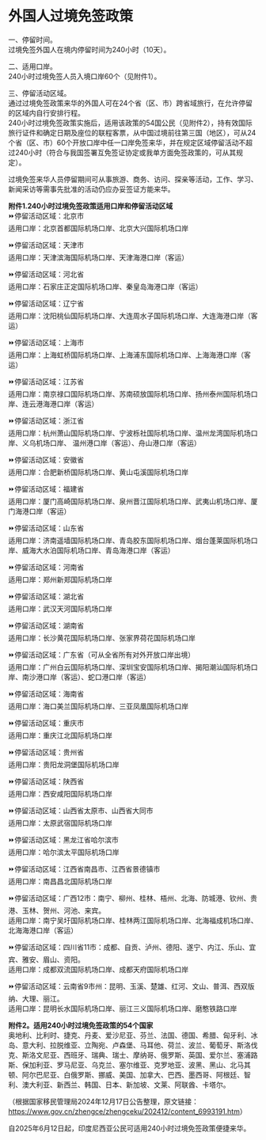 # 外国人过境免签政策  

一、停留时间。  
过境免签外国人在境内停留时间为240小时（10天）。  

二、适用口岸。  
240小时过境免签人员入境口岸60个（见附件1）。  

三、停留活动区域。  
通过过境免签政策来华的外国人可在24个省（区、市）跨省域旅行，在允许停留的区域内自行安排行程。  
240小时过境免签政策实施后，适用该政策的54国公民（见附件2），持有效国际旅行证件和确定日期及座位的联程客票，从中国过境前往第三国（地区），可从24个省（区、市）60个开放口岸中任一口岸免签来华，并在规定区域停留活动不超过240小时（符合与我国签署互免签证协定或我单方面免签政策的，可从其规定）。  

过境免签来华人员停留期间可从事旅游、商务、访问、探亲等活动，工作、学习、新闻采访等需事先批准的活动仍应办妥签证方能来华。  

**附件1.240小时过境免签政策适用口岸和停留活动区域**  
⏩停留活动区域：北京市  
适用口岸：北京首都国际机场口岸、北京大兴国际机场口岸  

⏩停留活动区域：天津市  
适用口岸：天津滨海国际机场口岸、天津海港口岸（客运）  

⏩停留活动区域：河北省  
适用口岸：石家庄正定国际机场口岸、秦皇岛海港口岸（客运）  

⏩停留活动区域：辽宁省  
适用口岸：沈阳桃仙国际机场口岸、大连周水子国际机场口岸、大连海港口岸（客运）  

⏩停留活动区域：上海市  
适用口岸：上海虹桥国际机场口岸、上海浦东国际机场口岸、上海海港口岸（客运）  

⏩停留活动区域：江苏省  
适用口岸：南京禄口国际机场口岸、苏南硕放国际机场口岸、扬州泰州国际机场口岸、连云港海港口岸（客运）  

⏩停留活动区域：浙江省  
适用口岸：杭州萧山国际机场口岸、宁波栎社国际机场口岸、温州龙湾国际机场口岸、义乌机场口岸、 温州港口岸（客运）、舟山港口岸（客运）  

⏩停留活动区域：安徽省  
适用口岸：合肥新桥国际机场口岸、黄山屯溪国际机场口岸  

⏩停留活动区域：福建省  
适用口岸：厦门高崎国际机场口岸、泉州晋江国际机场口岸、武夷山机场口岸、厦门海港口岸（客运）  

⏩停留活动区域：山东省  
适用口岸：济南遥墙国际机场口岸、青岛胶东国际机场口岸、烟台蓬莱国际机场口岸、威海大水泊国际机场口岸、青岛海港口岸（客运）  

⏩停留活动区域：河南省  
适用口岸：郑州新郑国际机场口岸  

⏩停留活动区域：湖北省  
适用口岸：武汉天河国际机场口岸  

⏩停留活动区域：湖南省  
适用口岸：长沙黄花国际机场口岸、张家界荷花国际机场口岸  

⏩停留活动区域：广东省（可从全省所有对外开放口岸出境）  
适用口岸：广州白云国际机场口岸、深圳宝安国际机场口岸、揭阳潮汕国际机场口岸、南沙港口岸（客运）、蛇口港口岸（客运）  

⏩停留活动区域：海南省  
适用口岸：海口美兰国际机场口岸、三亚凤凰国际机场口岸  

⏩停留活动区域：重庆市  
适用口岸：重庆江北国际机场口岸  

⏩停留活动区域：贵州省  
适用口岸：贵阳龙洞堡国际机场口岸  

⏩停留活动区域：陕西省  
适用口岸：西安咸阳国际机场口岸  

⏩停留活动区域：山西省太原市、山西省大同市  
适用口岸：太原武宿国际机场口岸  

⏩停留活动区域：黑龙江省哈尔滨市  
适用口岸：哈尔滨太平国际机场口岸  

⏩停留活动区域：江西省南昌市、江西省景德镇市  
适用口岸：南昌昌北国际机场口岸  

⏩停留活动区域：广西12市：南宁、柳州、桂林、梧州、北海、防城港、钦州、贵港、玉林、贺州、河池、来宾。  
适用口岸：南宁吴圩国际机场口岸、桂林两江国际机场口岸、北海福成机场口岸、北海海港口岸（客运）  

⏩停留活动区域：四川省11市：成都、自贡、泸州、德阳、遂宁、内江、乐山、宜宾、雅安、眉山、资阳。  
适用口岸：成都双流国际机场口岸、成都天府国际机场口岸  

⏩停留活动区域：云南省9市州：昆明、玉溪、楚雄、红河、文山、普洱、西双版纳、大理、丽江。  
适用口岸：昆明长水国际机场口岸、丽江三义国际机场口岸、磨憨铁路口岸  

**附件2。适用240小时过境免签政策的54个国家**  
奥地利、比利时、捷克、丹麦、爱沙尼亚、芬兰、法国、德国、希腊、匈牙利、冰岛、意大利、拉脱维亚、立陶宛、卢森堡、马耳他、荷兰、波兰、葡萄牙、斯洛伐克、斯洛文尼亚、西班牙、瑞典、瑞士、摩纳哥、俄罗斯、英国、爱尔兰、塞浦路斯、保加利亚、罗马尼亚、乌克兰、塞尔维亚、克罗地亚、波黑、黑山、北马其顿、阿尔巴尼亚、白俄罗斯、挪威、美国、加拿大、巴西、墨西哥、阿根廷、智利、澳大利亚、新西兰、韩国、日本、新加坡、文莱、阿联酋、卡塔尔。  

（根据国家移民管理局2024年12月17日公告整理，原文链接：<a href="https://www.gov.cn/zhengce/zhengceku/202412/content_6993191.htm" target="_blank">https://www.gov.cn/zhengce/zhengceku/202412/content_6993191.htm</a>）  

自2025年6月12日起，印度尼西亚公民可适用240小时过境免签政策便捷来华。  
<!-- Last processed: 2025-07-22 03:44:30 -->
